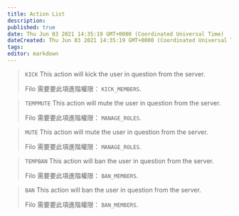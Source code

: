 ```yaml
---
title: Action List
description:
published: true
date: Thu Jun 03 2021 14:35:19 GMT+0000 (Coordinated Universal Time)
dateCreated: Thu Jun 03 2021 14:35:19 GMT+0000 (Coordinated Universal Time)
tags:
editor: markdown
---
```


> `KICK`
> This action will kick the user in question from the server.
>
> Filo 需要要此項進階權限： ``KICK_MEMBERS``.

> `TEMPMUTE`
> This action will mute the user in question from the server.
>
> Filo 需要要此項進階權限： ``MANAGE_ROLES``.

> `MUTE`
> This action will mute the user in question from the server.
>
> Filo 需要要此項進階權限： ``MANAGE_ROLES``.

> `TEMPBAN`
> This action will ban the user in question from the server.
>
> Filo 需要要此項進階權限： ``BAN_MEMBERS``.

> `BAN`
> This action will ban the user in question from the server.
>
> Filo 需要要此項進階權限： ``BAN_MEMBERS``.
